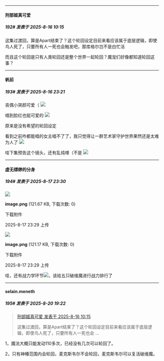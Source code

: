 ﻿
*****

####  刑部姬真可爱  
##### 192#       发表于 2025-8-16 10:15

这集过渡回，算是Apart结束了？这个轮回设定目前来看应该属于底层逻辑，即使鸟人死了，只要所有人一死也会触发吧，那库格尔岂不是白忙活

而且这个轮回是只有人类轮回还是整个世界一起轮回？魔宠们好像都知道轮回这事？


*****

####  帆前  
##### 193#       发表于 2025-8-16 23:21

丧偶小哭颜可爱（
<img src="https://p.sda1.dev/26/72a05a1806d1611e6738b1a61298f984/1000011900.jpg" referrerpolicy="no-referrer">

唱到脸红也挺可爱的
<img src="https://p.sda1.dev/26/f17c4d04935ffaef1b7778bbb65497e9/1000011902.jpg" referrerpolicy="no-referrer">

原来是没有希望的轮回设定

看到之前咋都能唱的女主唱不了了，我只觉得让一群艺术家守护世界果然还是太难为人了
<img src="https://p.sda1.dev/26/25d94cf05cfbda50fed9e0db7f5dae41/1000011910.jpg" referrerpolicy="no-referrer">

哇下集预告这个镜头，还有乱炖哩（不是
<img src="https://p.sda1.dev/26/f56c365b40949c769b953091328fdb16/1000011909.jpg" referrerpolicy="no-referrer">


*****

####  虚无缥缈的分身  
##### 194#       发表于 2025-8-17 23:30

<img src="https://img.stage1st.com/forum/202508/17/232930m1zzjq7tbcj1snhz.png" referrerpolicy="no-referrer">

<strong>image.png</strong> (121.67 KB, 下载次数: 0)

下载附件

2025-8-17 23:29 上传

<img src="https://img.stage1st.com/forum/202508/17/232947k89g6ojzmjhij6z6.png" referrerpolicy="no-referrer">

<strong>image.png</strong> (121.17 KB, 下载次数: 0)

下载附件

2025-8-17 23:29 上传

哇，还有战力学环节<img src="https://static.stage1st.com/image/smiley/face2017/067.png" referrerpolicy="no-referrer">，该给五只破维魔进行战力排行了


*****

####  selain.meneth  
##### 195#       发表于 2025-8-20 19:22

<blockquote><a href="httphttps://stage1st.com/2b/forum.php?mod=redirect&amp;goto=findpost&amp;pid=68273064&amp;ptid=2167861" target="_blank">刑部姬真可爱 发表于 2025-8-16 10:15</a>

这集过渡回，算是Apart结束了？这个轮回设定目前来看应该属于底层逻辑，即使鸟人死了，只要所有人一死也会 ...</blockquote>
1，魔法大概只能发动110多次，已经没有几次可以轮回了。

2，只有神椿范围内会轮回，麦克斯韦尔不会轮回，麦克斯韦尔可以复活破维魔。

